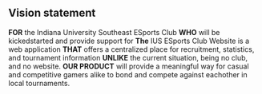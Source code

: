 
 ## Vision statement

 **FOR** the Indiana University Southeast ESports Club
 **WHO** will be kickedstarted and provide support for
 **The** IUS ESports Club Website is a web application
 **THAT** offers a centralized place for recruitment, statistics, and tournament information
 **UNLIKE** the current situation, being no club, and no website.
 **OUR PRODUCT** will provide a meaningful way for casual and competitive gamers alike to bond and compete against eachother in local tournaments.
